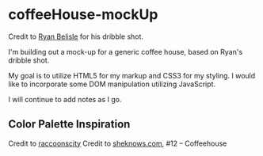 # coffeeHouse-mockUp

Credit to [Ryan Belisle](https://dribbble.com/shots/1915443-United-Contractors-Homepage-Interior-Designs/attachments/328529) for his dribble shot.

I'm building out a mock-up for a generic coffee house, based on Ryan's dribble shot. 

My goal is to utilize HTML5 for my markup and CSS3 for my styling. I would like to incorporate some DOM manipulation utilizing JavaScript. 

I will continue to add notes as I go.

## Color Palette Inspiration
Credit to [raccoonscity](https://www.color-hex.com/color-palette/38662)
Credit to [sheknows.com](https://www.sheknows.com/home-and-gardening/articles/1009387/12-fall-color-palettes-for-your-kitchen/), #12 – Coffeehouse
